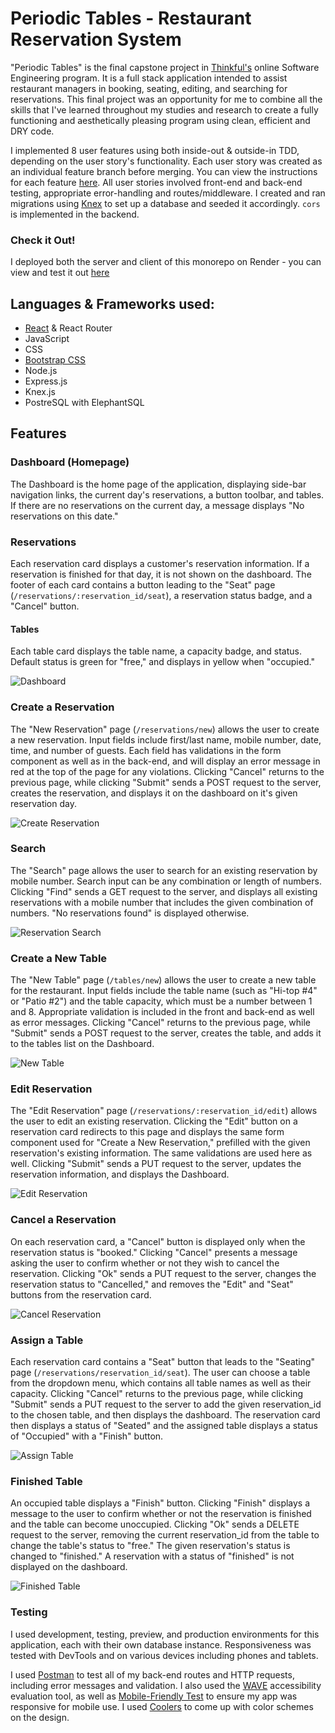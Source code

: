 # Periodic Tables - Restaurant Reservation System


"Periodic Tables" is the final capstone project in [Thinkful's](https://www.thinkful.com/bootcamp/web-development/) online Software Engineering program. It is a full stack application intended to assist restaurant managers in booking, seating, editing, and searching for reservations. This final project was an opportunity for me to combine all the skills that I've learned throughout my studies and research to create a fully functioning and aesthetically pleasing program using clean, efficient and DRY code.

I implemented 8 user features using both inside-out & outside-in TDD, depending on the user story's functionality.
Each user story was created as an individual feature branch before merging. You can view the instructions for each feature [here](capstone_instructions.md). All user stories involved front-end and back-end testing, appropriate error-handling and routes/middleware. I created and ran migrations using [Knex](https://knexjs.org/) to set up a database and seeded it accordingly. ```cors``` is implemented in the backend.

### Check it Out!
I deployed both the server and client of this monorepo on Render - you can view and test it out [here](https://restaurant-reservation-system-front-end-pf80.onrender.com)

## Languages & Frameworks used:
- [React](https://github.com/facebook/create-react-app) & React Router
- JavaScript
- CSS
- [Bootstrap CSS](https://github.com/twbs/bootstrap)
- Node.js
- Express.js
- Knex.js
- PostreSQL with ElephantSQL

## Features
### Dashboard (Homepage)
The Dashboard is the home page of the application, displaying side-bar navigation links, the current day's reservations, a button toolbar, and tables.
If there are no reservations on the current day, a message displays "No reservations on this date."
### Reservations
Each reservation card displays a customer's reservation information. If a reservation is finished for that day, it is not shown on the dashboard.
The footer of each card contains a button leading to the "Seat" page (```/reservations/:reservation_id/seat```), a reservation status badge, and a "Cancel" button.
#### Tables
Each table card displays the table name, a capacity badge, and status. Default status is green for "free," and displays in yellow when "occupied."

![Dashboard](screenshots/dashboard.png "Dashboard")

### Create a Reservation
The "New Reservation" page (```/reservations/new```) allows the user to create a new reservation. Input fields include first/last name, mobile number, date, time, and number of guests. Each field has validations in the form component as well as in the back-end, and will display an error message in red at the top of the page for any violations. Clicking "Cancel" returns to the previous page, while clicking "Submit" sends a POST request to the server, creates the reservation, and displays it on the dashboard on it's given reservation day.

![Create Reservation](screenshots/new_reservation.png "Create a New Reservation")

### Search 
The "Search" page allows the user to search for an existing reservation by mobile number. Search input can be any combination or length of numbers.
Clicking "Find" sends a GET request to the server, and displays all existing reservations with a mobile number that includes the given combination of numbers. "No reservations found" is displayed otherwise.

![Reservation Search](screenshots/search_page.png "Reservation Search")

### Create a New Table
The "New Table" page (```/tables/new```) allows the user to create a new table for the restaurant. Input fields include the table name (such as "Hi-top #4" or "Patio #2") and the table capacity, which must be a number between 1 and 8. Appropriate validation is included in the front and back-end as well as error messages.
Clicking "Cancel" returns to the previous page, while "Submit" sends a POST request to the server, creates the table, and adds it to the tables list on the Dashboard.

![New Table](screenshots/new_table.png "New Table")

### Edit Reservation
The "Edit Reservation" page (```/reservations/:reservation_id/edit```) allows the user to edit an existing reservation. Clicking the "Edit" button on a reservation card redirects to this page and displays the same form component used for "Create a New Reservation," prefilled with the given reservation's existing information. The same validations are used here as well. Clicking "Submit" sends a PUT request to the server, updates the reservation information, and displays the Dashboard.

![Edit Reservation](screenshots/edit_reservation.png "Edit Reservation")

### Cancel a Reservation
On each reservation card, a "Cancel" button is displayed only when the reservation status is "booked." Clicking "Cancel" presents a message asking the user to confirm whether or not they wish to cancel the reservation. Clicking "Ok" sends a PUT request to the server, changes the reservation status to "Cancelled," and removes the "Edit" and "Seat" buttons from the reservation card.

![Cancel Reservation](screenshots/cancel_reservation.png "Cancel Reservation")

### Assign a Table
Each reservation card contains a "Seat" button that leads to the "Seating" page (```/reservations/reservation_id/seat```). The user can choose a table from the dropdown menu, which contains all table names as well as their capacity. Clicking "Cancel" returns to the previous page, while clicking "Submit" sends a PUT request to the server to add the given reservation_id to the chosen table, and then displays the dashboard. The reservation card then displays a status of "Seated" and the assigned table displays a status of "Occupied" with a "Finish" button.

![Assign Table](screenshots/new_seating.png "Assign Table")

### Finished Table
An occupied table displays a "Finish" button. Clicking "Finish" displays a message to the user to confirm whether or not the reservation is finished and the table can become unoccupied. Clicking "Ok" sends a DELETE request to the server, removing the current reservation_id from the table to change the table's status to "free." The given reservation's status is changed to "finished." A reservation with a status of "finished" is not displayed on the dashboard.

![Finished Table](screenshots/finish_table.png "Finish Table")

### Testing
I used development, testing, preview, and production environments for this application, each with their own database instance. Responsiveness was tested with DevTools and on various devices including phones and tablets.

I used [Postman](https://www.postman.com/) to test all of my back-end routes and HTTP requests, including error messages and validation. I also used the [WAVE](https://wave.webaim.org/) accessibility evaluation tool, as well as [Mobile-Friendly Test](https://search.google.com/test/mobile-friendly) to ensure my app was responsive for mobile use. I used [Coolers](https://coolors.co/) to come up with color schemes on the design.
